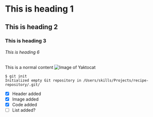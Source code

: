 # This is heading 1
## This is heading 2
### This is heading 3
###### This is heading 6 
This is a normal content 
![Image of Yaktocat](https://octodex.github.com/images/yaktocat.png)

```
$ git init
Initialized empty Git repository in /Users/skills/Projects/recipe-repository/.git/
```

- [x] Header added
- [x] Image added
- [x] Code added
- [ ] List added?
